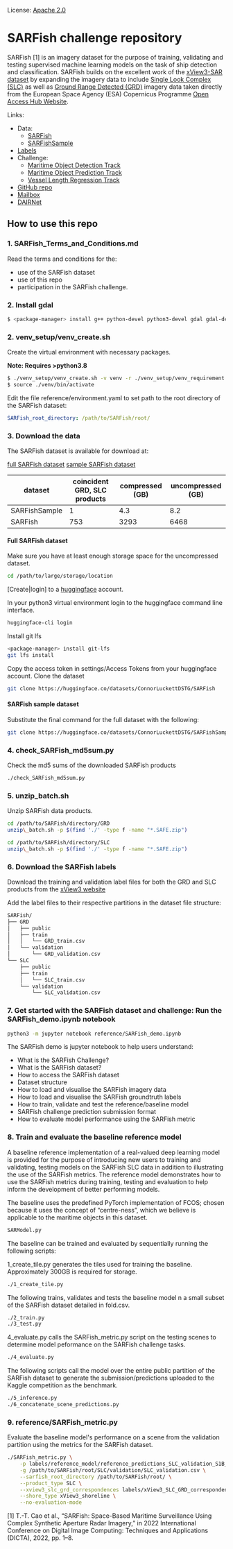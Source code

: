 License: [Apache 2.0](https://www.apache.org/licenses/LICENSE-2.0)

# SARFish challenge repository

SARFish [1] is an imagery dataset for the purpose of training, validating and testing supervised machine learning models on the task of ship detection and classification. SARFish builds on the excellent work of the [xView3-SAR dataset](https://iuu.xview.us/dataset) by expanding the imagery data to include [Single Look Complex (SLC)](https://sentinels.copernicus.eu/web/sentinel/technical-guides/sentinel-1-sar/products-algorithms/level-1-algorithms/single-look-complex) as well as [Ground Range Detected (GRD)](https://sentinels.copernicus.eu/web/sentinel/technical-guides/sentinel-1-sar/products-algorithms/level-1-algorithms/ground-range-detected) imagery data taken directly from the European Space Agency 
(ESA) Copernicus Programme [Open Access Hub Website](https://scihub.copernicus.eu/).

Links:

- Data:
  - [SARFish](https://huggingface.co/datasets/ConnorLuckettDSTG/SARFish)
  - [SARFishSample](https://huggingface.co/datasets/ConnorLuckettDSTG/SARFishSample)
- [Labels](https://iuu.xview.us/download-links)
- Challenge:
  - [Maritime Object Detection Track](https://www.kaggle.com/competitions/sarfish-maritime-object-detection) 
  - [Maritime Object Prediction Track](https://www.kaggle.com/competitions/sarfish-maritime-object-classification)
  - [Vessel Length Regression Track](https://www.kaggle.com/competitions/sarfish-vessel-length-regression)
- [GitHub repo](https://github.com/RitwikGupta/SARFish)
- [Mailbox](SARFish.Dataset@defence.gov.au)
- [DAIRNet](https://www.dairnet.com.au/events/workshop-on-complex-valued-deep-learning-and-sarfish-challenge/)

## How to use this repo

### 1. SARFish\_Terms\_and\_Conditions.md

Read the terms and conditions for the:

- use of the SARFish dataset
- use of this repo
- participation in the SARFish challenge.

### 2. Install gdal

```bash
$ <package-manager> install g++ python-devel python3-devel gdal gdal-devel 
```

### 2. venv\_setup/venv\_create.sh

Create the virtual environment with necessary packages.

**Note: Requires >python3.8**

```bash
$ ./venv_setup/venv_create.sh -v venv -r ./venv_setup/venv_requirement.txt
$ source ./venv/bin/activate
```

Edit the file reference/environment.yaml to set path to the root directory of the SARFish dataset:

```yaml
SARFish_root_directory: /path/to/SARFish/root/ 
```

### 3. Download the data

The SARFish dataset is available for download at:

[full SARFish dataset](https://huggingface.co/datasets/ConnorLuckettDSTG/SARFish)
[sample SARFish dataset](https://huggingface.co/datasets/ConnorLuckettDSTG/SARFishSample)

| dataset       | coincident GRD, SLC products | compressed (GB) | uncompressed (GB) |
| ------------- | ---------------------------- | --------------- | ----------------- |
| SARFishSample | 1                            | 4.3             | 8.2               |
| SARFish       | 753                          | 3293            | 6468              |

#### Full SARFish dataset

Make sure you have at least enough storage space for the uncompressed dataset.

```bash
cd /path/to/large/storage/location
```

[Create|login] to a [huggingface](https://huggingface.co) account. 

In your python3 virtual environment login to the huggingface command line interface.

```bash
huggingface-cli login
```

Install git lfs

```bash
<package-manager> install git-lfs
git lfs install
```

Copy the access token in settings/Access Tokens from your huggingface account. Clone the dataset

```bash
git clone https://huggingface.co/datasets/ConnorLuckettDSTG/SARFish
```

#### SARFish sample dataset

Substitute the final command for the full dataset with the following:

```bash
git clone https://huggingface.co/datasets/ConnorLuckettDSTG/SARFishSample
```

### 4. check\_SARFish\_md5sum.py

Check the md5 sums of the downloaded SARFish products

```bash
./check_SARFish_md5sum.py
```

### 5. unzip\_batch.sh

Unzip SARFish data products.

```bash
cd /path/to/SARFish/directory/GRD
unzip\_batch.sh -p $(find './' -type f -name "*.SAFE.zip")

cd /path/to/SARFish/directory/SLC
unzip\_batch.sh -p $(find './' -type f -name "*.SAFE.zip")
```

### 6. Download the SARFish labels

Download the training and validation label files for both the GRD and SLC products from the [xView3 website](https://iuu.xview.us/download-links)

Add the label files to their respective partitions in the dataset file structure:

```bash
SARFish/
├── GRD
│   ├── public
│   ├── train
│   │   └── GRD_train.csv
│   └── validation
│       └── GRD_validation.csv
└── SLC
    ├── public
    ├── train
    │   └── SLC_train.csv
    └── validation
        └── SLC_validation.csv
```

### 7. Get started with the SARFish dataset and challenge: Run the SARFish_demo.ipynb notebook

```bash
python3 -m jupyter notebook reference/SARFish_demo.ipynb
```

The SARFish demo is jupyter notebook to help users understand:

- What is the SARFish Challenge?
- What is the SARFish dataset?
- How to access the SARFish dataset
- Dataset structure
- How to load and visualise the SARFish imagery data
- How to load and visualise the SARFish groundtruth labels
- How to train, validate and test the reference/baseline model
- SARFish challenge prediction submission format
- How to evaluate model performance using the SARFish metric

### 8. Train and evaluate the baseline reference model

A baseline reference implementation of a real-valued deep learning model is provided for the purpose of introducing new users to training and validating, testing models on the SARFish SLC data in addition to illustrating the use of the SARFish metrics. The reference model demonstrates how to use the SARFish metrics during training, testing and evaluation to help inform the development of better performing models.

The baseline uses the predefined PyTorch implementation of FCOS; chosen because it uses the concept of “centre-ness”, which we believe is applicable to the maritime objects in this dataset.

```bash
SARModel.py
```

The baseline can be trained and evaluated by sequentially running the following scripts:

1_create_tile.py generates the tiles used for training the baseline. Approximately 300GB is required for storage.

```bash
./1_create_tile.py
```

The following trains, validates and tests the baseline model n a small subset of the SARFish dataset detailed in fold.csv.

```bash
./2_train.py
./3_test.py
```

4_evaluate.py calls the SARFish_metric.py script on the testing scenes to determine model peformance on the SARFish challenge 
tasks.

```bash
./4_evaluate.py
```

The following scripts call the model over the entire public partition of the SARFish dataset to generate the submission/predictions uploaded to the Kaggle competition as the benchmark.

```bash
./5_inference.py
./6_concatenate_scene_predictions.py
```

### 9. reference/SARFish\_metric.py

Evaluate the baseline model's performance on a scene from the validation partition using the metrics for the SARFish dataset.

```bash
./SARFish_metric.py \
    -p labels/reference_model/reference_predictions_SLC_validation_S1B_IW_SLC__1SDV_20200803T075720_20200803T075748_022756_02B2FF_E5D2.csv \
    -g /path/to/SARFish/root/SLC/validation/SLC_validation.csv \
    --sarfish_root_directory /path/to/SARFish/root/ \
    --product_type SLC \
    --xview3_slc_grd_correspondences labels/xView3_SLC_GRD_correspondences.csv \
    --shore_type xView3_shoreline \
    --no-evaluation-mode
```

[1] T.-T. Cao et al., “SARFish: Space-Based Maritime Surveillance Using Complex Synthetic Aperture Radar Imagery,” in 2022 International Conference on Digital Image Computing: Techniques and Applications (DICTA), 2022, pp. 1–8. 
